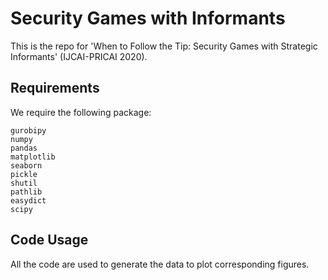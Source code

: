 # Security Games with Informants

This is the repo for 'When to Follow the Tip: Security Games with Strategic Informants' (IJCAI-PRICAI 2020).

## Requirements
We require the following package:

```shell
gurobipy
numpy
pandas
matplotlib
seaborn
pickle
shutil
pathlib
easydict
scipy
 ```

## Code Usage

All the code are used to generate the data to plot corresponding figures.
